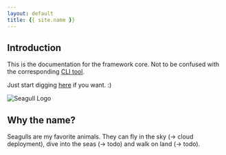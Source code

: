 ```yaml
---
layout: default
title: {{ site.name }}
---
```


## Introduction

This is the documentation for the framework core. Not to be confused with
the corresponding [CLI tool](https://github.com/seagull-js/seagull-cli).

Just start digging [here](doc/) if you want. :)

![Seagull Logo](/seagull/images/seagull.jpg)

## Why the name?

Seagulls are my favorite animals. They can fly in the sky (-> cloud deployment),
dive into the seas (-> todo) and walk on land (-> todo).